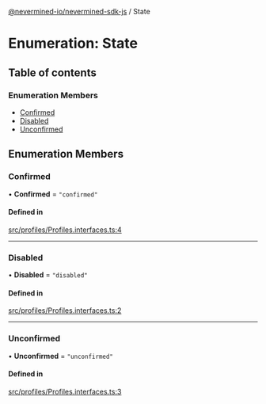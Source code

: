 [@nevermined-io/nevermined-sdk-js](../code-reference.md) / State

# Enumeration: State

## Table of contents

### Enumeration Members

- [Confirmed](State.md#confirmed)
- [Disabled](State.md#disabled)
- [Unconfirmed](State.md#unconfirmed)

## Enumeration Members

### Confirmed

• **Confirmed** = ``"confirmed"``

#### Defined in

[src/profiles/Profiles.interfaces.ts:4](https://github.com/nevermined-io/sdk-js/blob/04d2962/src/profiles/Profiles.interfaces.ts#L4)

___

### Disabled

• **Disabled** = ``"disabled"``

#### Defined in

[src/profiles/Profiles.interfaces.ts:2](https://github.com/nevermined-io/sdk-js/blob/04d2962/src/profiles/Profiles.interfaces.ts#L2)

___

### Unconfirmed

• **Unconfirmed** = ``"unconfirmed"``

#### Defined in

[src/profiles/Profiles.interfaces.ts:3](https://github.com/nevermined-io/sdk-js/blob/04d2962/src/profiles/Profiles.interfaces.ts#L3)
